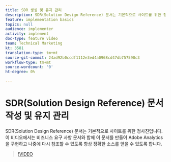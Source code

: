 ```yaml
---
title: SDR 생성 및 유지 관리
description: SDR(Solution Design Reference) 문서는 기본적으로 사이트를 위한 청사진입니다. 이 비디오에서는 비즈니스 요구 사항 문서와 함께 하나를 만드는 방법을 보여 줍니다. 이를 통해 Adobe Analytics을 구현하고 나중에 다시 참조할 수 있도록 항상 정확한 소스를 얻을 수 있습니다.
feature: implementation basics
topics: null
audience: implementer
activity: implement
doc-type: feature video
team: Technical Marketing
kt: 3581
translation-type: tm+mt
source-git-commit: 24ad92b0ccdf1112e3ed4a0968cd47db757598c3
workflow-type: tm+mt
source-wordcount: '0'
ht-degree: 0%

---
```



# SDR(Solution Design Reference) 문서 작성 및 유지 관리

SDR(Solution Design Reference) 문서는 기본적으로 사이트를 위한 청사진입니다. 이 비디오에서는 비즈니스 요구 사항 문서와 함께 이 문서를 만들어 Adobe Analytics을 구현하고 나중에 다시 참조할 수 있도록 항상 정확한 소스를 얻을 수 있도록 합니다.

>[!VIDEO](https://video.tv.adobe.com/v/28754/?quality=12)
